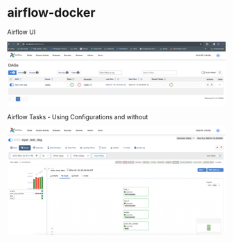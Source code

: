 # airflow-docker

Airflow UI

![alt text](https://github.com/siyer13/airflow-docker/blob/main/images/screenshots/airflow_ui.jpg?raw=true)


Airflow Tasks - Using Configurations and without

![alt text](https://github.com/siyer13/airflow-docker/blob/main/images/screenshots/airflow_tasks.jpg?raw=true)

